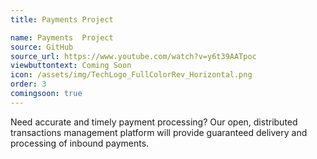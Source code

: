 ```yaml
---
title: Payments Project

name: Payments  Project
source: GitHub
source_url: https://www.youtube.com/watch?v=y6t39AATpoc 
viewbuttontext: Coming Soon
icon: /assets/img/TechLogo_FullColorRev_Horizontal.png
order: 3
comingsoon: true
---
```

Need accurate and timely payment processing? Our open, distributed transactions management platform will provide guaranteed delivery and processing of inbound payments.
